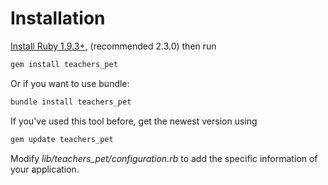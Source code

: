 # Installation



[Install Ruby 1.9.3+](https://www.ruby-lang.org/en/installation/), (recommended 2.3.0) then run

```bash
gem install teachers_pet
```
Or if you want to use bundle:
```bash
bundle install teachers_pet
```
If you've used this tool before, get the newest version using

```ruby
gem update teachers_pet
```

Modify *lib/teachers_pet/configuration.rb* to add the specific information of your application. 


